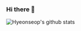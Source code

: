 ### Hi there 👋

<!--
**HyeonseopJeong/HyeonseopJeong** is a ✨ _special_ ✨ repository because its `README.md` (this file) appears on your GitHub profile.

Here are some ideas to get you started:

- 🔭 I’m currently working on ...
- 🌱 I’m currently learning ...
- 👯 I’m looking to collaborate on ...
- 🤔 I’m looking for help with ...
- 💬 Ask me about ...
- 📫 How to reach me: ...
- 😄 Pronouns: ...
- ⚡ Fun fact: ...
-->

![Hyeonseop's github stats](https://github-readme-stats.vercel.app/api?username=HyeonseopJeong&include_all_commits=true&theme=blue-green)
